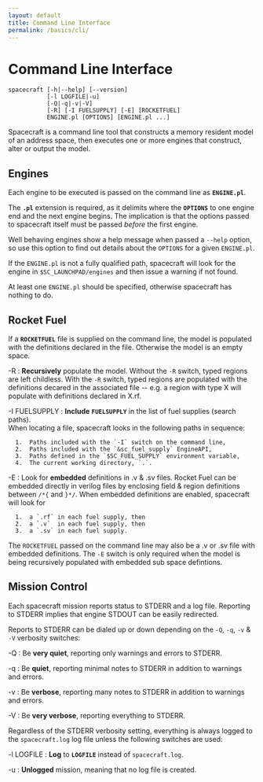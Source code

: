 ```yaml
---
layout: default
title: Command Line Interface
permalink: /basics/cli/
---
```


Command Line Interface
======================

```
spacecraft [-h|--help] [--version] 
           [-l LOGFILE|-u]
           [-Q|-q|-v|-V]
           [-R] [-I FUELSUPPLY] [-E] [ROCKETFUEL]
           ENGINE.pl [OPTIONS] [ENGINE.pl ...]
```

Spacecraft is a command line tool that constructs a memory resident model of
an address space, then executes one or more engines that construct, alter or
output the model.

Engines
-------

Each engine to be executed is passed on the command line as **`ENGINE.pl`**.

The **`.pl`** extension is required, as it delimits where the **`OPTIONS`** to 
one engine end and the next engine begins.  The implication is that the options 
passed to spacecraft itself must be passed _before_ the first engine.

Well behaving engines show a help message when passed a `--help` option, so use 
this option to find out details about the `OPTIONS` for a given `ENGINE.pl`.

If the `ENGINE.pl` is not a fully qualified path, spacecraft will look for the
engine in `$SC_LAUNCHPAD/engines` and then issue a warning if not found.

At least one `ENGINE.pl` should be specified, otherwise spacecraft has nothing 
to do.


Rocket Fuel
-----------

If a **`ROCKETFUEL`** file is supplied on the command line, the model is populated 
with the definitions declared in the file.  Otherwise the model is an empty space.

-R
:	**Recursively** populate the model.  Without the `-R` switch, typed regions
	are left childless.  With the `-R` switch, typed regions are populated
	with the definitions decared in the associated file -- e.g. a region with
	type X will populate with definitions declared in X.rf. 

-I FUELSUPPLY
:	**Include** **`FUELSUPPLY`** in the list of fuel supplies (search paths).  
    When locating a file, spacecraft looks in the following paths in sequence:

      1.  Paths included with the `-I` switch on the command line,
      2.  Paths included with the `&sc_fuel_supply` EngineAPI,
      3.  Paths defined in the `$SC_FUEL_SUPPLY` environment variable,
      4.  The current working directory, `.`.

-E
:	Look for **embedded** definitions in .v & .sv files.  Rocket Fuel can
    be embedded directly in verilog files by enclosing field & region definitions 
    between `/*{` and  `}*/`.  When embedded definitions are enabled, spacecraft
    will look for

      1.  a `.rf` in each fuel supply, then
      2.  a `.v`  in each fuel supply, then
      3.  a `.sv` in each fuel supply.

The `ROCKETFUEL` passed on the command line may also be a .v or .sv file with
embedded definitions.  The `-E` switch is only required when the model is being 
recursively populated with embedded sub space defintions.


Mission Control
---------------

Each spacecraft mission reports status to STDERR and a log file.  Reporting to
STDERR implies that engine STDOUT can be easily redirected.

Reports to STDERR can be dialed up or down depending on the `-Q`, `-q`, `-v` &
`-V` verbosity switches:

-Q
:  Be **very quiet**, reporting only warnings and errors to STDERR.

-q
:  Be **quiet**, reporting minimal notes to STDERR in addition to warnings and 
   errors.

-v
:  Be **verbose**, reporting many notes to STDERR in addition to warnings and
   errors.

-V
:  Be **very verbose**, reporting everything to STDERR.


Regardless of the STDERR verbosity setting, everything is always logged to
the `spacecraft.log` log file unless the following switches are used:

-l LOGFILE
:  	**Log** to **`LOGFILE`** instead of `spacecraft.log`.

-u
:	**Unlogged** mission, meaning that no log file is created.
